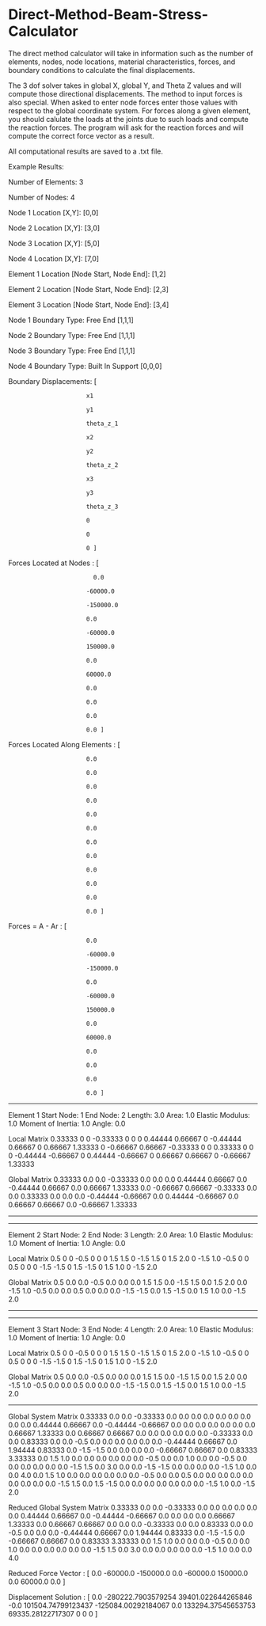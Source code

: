 # Direct-Method-Beam-Stress-Calculator

The direct method calculator will take in information such as the number of elements, nodes, node locations, material characteristics, forces, and boundary conditions to calculate the final displacements. 

The 3 dof solver takes in global X, global Y, and Theta Z values and will compute those directional displacements. The method to input forces is also special. When asked to enter node forces enter those values with respect to the global coordinate system. For forces along a given element, you should calulate the loads at the joints due to such loads and compute the reaction forces. The program will ask for the reaction forces and will compute the correct force vector as a result. 

All computational results are saved to a .txt file. 

Example Results:

Number of Elements: 3

Number of Nodes: 4

Node 1 Location [X,Y]: [0,0]

Node 2 Location [X,Y]: [3,0]

Node 3 Location [X,Y]: [5,0]

Node 4 Location [X,Y]: [7,0]


Element 1 Location [Node Start, Node End]: [1,2]

Element 2 Location [Node Start, Node End]: [2,3]

Element 3 Location [Node Start, Node End]: [3,4]


Node 1 Boundary Type: Free End [1,1,1]

Node 2 Boundary Type: Free End [1,1,1]

Node 3 Boundary Type: Free End [1,1,1]

Node 4 Boundary Type: Built In Support [0,0,0]


Boundary Displacements: [ 

                          x1

                          y1
                          
                          theta_z_1
                          
                          x2
                          
                          y2
                          
                          theta_z_2
                          
                          x3
                          
                          y3
                          
                          theta_z_3
                          
                          0
                          
                          0
                          
                          0 ]

Forces Located at Nodes : [ 

                            0.0
                            
                          -60000.0
                          
                          -150000.0
                          
                          0.0
                          
                          -60000.0
                          
                          150000.0
                          
                          0.0
                          
                          60000.0
                          
                          0.0
                          
                          0.0
                          
                          0.0
                          
                          0.0 ]

Forces Located Along Elements : [ 
                          
                          0.0
                          
                          0.0
                          
                          0.0
                          
                          0.0
                          
                          0.0
                          
                          0.0
                          
                          0.0
                          
                          0.0
                          
                          0.0
                          
                          0.0
                          
                          0.0
                          
                          0.0 ]

Forces = A - Ar : [ 

                          0.0
                          
                          -60000.0
                          
                          -150000.0
                          
                          0.0
                          
                          -60000.0
                          
                          150000.0
                          
                          0.0
                          
                          60000.0
                          
                          0.0
                          
                          0.0
                          
                          0.0
                          
                          0.0 ]

------------------------------------------------------------------------------------------------------------------------------
Element 1
Start Node: 1
End Node: 2
Length: 3.0
Area: 1.0
Elastic Modulus: 1.0
Moment of Inertia: 1.0
Angle: 0.0

Local Matrix
        0.33333              0              0       -0.33333              0              0
              0        0.44444        0.66667              0       -0.44444        0.66667
              0        0.66667        1.33333              0       -0.66667        0.66667
       -0.33333              0              0        0.33333              0              0
              0       -0.44444       -0.66667              0        0.44444       -0.66667
              0        0.66667        0.66667              0       -0.66667        1.33333


Global Matrix
        0.33333            0.0            0.0       -0.33333            0.0            0.0
            0.0        0.44444        0.66667            0.0       -0.44444        0.66667
            0.0        0.66667        1.33333            0.0       -0.66667        0.66667
       -0.33333            0.0            0.0        0.33333            0.0            0.0
            0.0       -0.44444       -0.66667            0.0        0.44444       -0.66667
            0.0        0.66667        0.66667            0.0       -0.66667        1.33333


------------------------------------------------------------------------------------------------------------------------------
------------------------------------------------------------------------------------------------------------------------------
Element 2
Start Node: 2
End Node: 3
Length: 2.0
Area: 1.0
Elastic Modulus: 1.0
Moment of Inertia: 1.0
Angle: 0.0

Local Matrix
            0.5              0              0           -0.5              0              0
              0            1.5            1.5              0           -1.5            1.5
              0            1.5            2.0              0           -1.5            1.0
           -0.5              0              0            0.5              0              0
              0           -1.5           -1.5              0            1.5           -1.5
              0            1.5            1.0              0           -1.5            2.0


Global Matrix
            0.5            0.0            0.0           -0.5            0.0            0.0
            0.0            1.5            1.5            0.0           -1.5            1.5
            0.0            1.5            2.0            0.0           -1.5            1.0
           -0.5            0.0            0.0            0.5            0.0            0.0
            0.0           -1.5           -1.5            0.0            1.5           -1.5
            0.0            1.5            1.0            0.0           -1.5            2.0


------------------------------------------------------------------------------------------------------------------------------
------------------------------------------------------------------------------------------------------------------------------
Element 3
Start Node: 3
End Node: 4
Length: 2.0
Area: 1.0
Elastic Modulus: 1.0
Moment of Inertia: 1.0
Angle: 0.0

Local Matrix
            0.5              0              0           -0.5              0              0
              0            1.5            1.5              0           -1.5            1.5
              0            1.5            2.0              0           -1.5            1.0
           -0.5              0              0            0.5              0              0
              0           -1.5           -1.5              0            1.5           -1.5
              0            1.5            1.0              0           -1.5            2.0


Global Matrix
            0.5            0.0            0.0           -0.5            0.0            0.0
            0.0            1.5            1.5            0.0           -1.5            1.5
            0.0            1.5            2.0            0.0           -1.5            1.0
           -0.5            0.0            0.0            0.5            0.0            0.0
            0.0           -1.5           -1.5            0.0            1.5           -1.5
            0.0            1.5            1.0            0.0           -1.5            2.0


------------------------------------------------------------------------------------------------------------------------------
Global System Matrix
        0.33333            0.0            0.0       -0.33333            0.0            0.0            0.0            0.0            0.0            0.0            0.0            0.0
            0.0        0.44444        0.66667            0.0       -0.44444       -0.66667            0.0            0.0            0.0            0.0            0.0            0.0
            0.0        0.66667        1.33333            0.0        0.66667        0.66667            0.0            0.0            0.0            0.0            0.0            0.0
       -0.33333            0.0            0.0        0.83333            0.0            0.0           -0.5            0.0            0.0            0.0            0.0            0.0
            0.0       -0.44444        0.66667            0.0        1.94444        0.83333            0.0           -1.5           -1.5            0.0            0.0            0.0
            0.0       -0.66667        0.66667            0.0        0.83333        3.33333            0.0            1.5            1.0            0.0            0.0            0.0
            0.0            0.0            0.0           -0.5            0.0            0.0            1.0            0.0            0.0           -0.5            0.0            0.0
            0.0            0.0            0.0            0.0           -1.5            1.5            0.0            3.0            0.0            0.0           -1.5           -1.5
            0.0            0.0            0.0            0.0           -1.5            1.0            0.0            0.0            4.0            0.0            1.5            1.0
            0.0            0.0            0.0            0.0            0.0            0.0           -0.5            0.0            0.0            0.5            0.0            0.0
            0.0            0.0            0.0            0.0            0.0            0.0            0.0           -1.5            1.5            0.0            1.5           -1.5
            0.0            0.0            0.0            0.0            0.0            0.0            0.0           -1.5            1.0            0.0           -1.5            2.0


Reduced Global System Matrix
        0.33333            0.0            0.0       -0.33333            0.0            0.0            0.0            0.0            0.0
            0.0        0.44444        0.66667            0.0       -0.44444       -0.66667            0.0            0.0            0.0
            0.0        0.66667        1.33333            0.0        0.66667        0.66667            0.0            0.0            0.0
       -0.33333            0.0            0.0        0.83333            0.0            0.0           -0.5            0.0            0.0
            0.0       -0.44444        0.66667            0.0        1.94444        0.83333            0.0           -1.5           -1.5
            0.0       -0.66667        0.66667            0.0        0.83333        3.33333            0.0            1.5            1.0
            0.0            0.0            0.0           -0.5            0.0            0.0            1.0            0.0            0.0
            0.0            0.0            0.0            0.0           -1.5            1.5            0.0            3.0            0.0
            0.0            0.0            0.0            0.0           -1.5            1.0            0.0            0.0            4.0


Reduced Force Vector : [ 0.0
                          -60000.0
                          -150000.0
                          0.0
                          -60000.0
                          150000.0
                          0.0
                          60000.0
                          0.0 ]

Displacement Solution : [ 0.0
                          -280222.7903579254
                          39401.022644265846
                          -0.0
                          101504.74799123437
                          -125084.00292184067
                          0.0
                          133294.37545653753
                          69335.28122717307
                          0
                          0
                          0 ]

